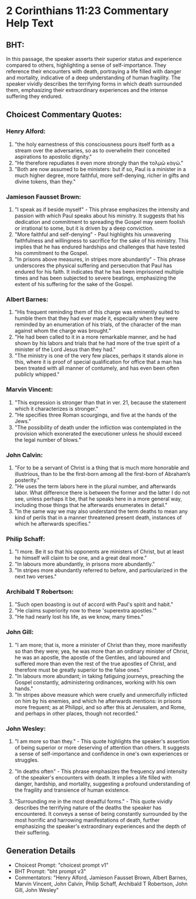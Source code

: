 # 2 Corinthians 11:23 Commentary Help Text

## BHT:
In this passage, the speaker asserts their superior status and experience compared to others, highlighting a sense of self-importance. They reference their encounters with death, portraying a life filled with danger and mortality, indicative of a deep understanding of human fragility. The speaker vividly describes the terrifying forms in which death surrounded them, emphasizing their extraordinary experiences and the intense suffering they endured.

## Choicest Commentary Quotes:
### Henry Alford:
1. "the holy earnestness of this consciousness pours itself forth as a stream over the adversaries, so as to overwhelm their conceited aspirations to apostolic dignity."
2. "He therefore repudiates it even more strongly than the τολμῶ κἀγώ."
3. "Both are now assumed to be ministers: but if so, Paul is a minister in a much higher degree, more faithful, more self-denying, richer in gifts and divine tokens, than they."

### Jamieson Fausset Brown:
1. "I speak as if beside myself" - This phrase emphasizes the intensity and passion with which Paul speaks about his ministry. It suggests that his dedication and commitment to spreading the Gospel may seem foolish or irrational to some, but it is driven by a deep conviction.
2. "More faithful and self-denying" - Paul highlights his unwavering faithfulness and willingness to sacrifice for the sake of his ministry. This implies that he has endured hardships and challenges that have tested his commitment to the Gospel.
3. "In prisons above measures, in stripes more abundantly" - This phrase underscores the physical suffering and persecution that Paul has endured for his faith. It indicates that he has been imprisoned multiple times and has been subjected to severe beatings, emphasizing the extent of his suffering for the sake of the Gospel.

### Albert Barnes:
1. "His frequent reminding them of this charge was eminently suited to humble them that they had ever made it, especially when they were reminded by an enumeration of his trials, of the character of the man against whom the charge was brought."
2. "He had been called to it in a more remarkable manner, and he had shown by his labors and trials that he had more of the true spirit of a minister of the Lord Jesus than they had."
3. "The ministry is one of the very few places, perhaps it stands alone in this, where it is proof of special qualification for office that a man has been treated with all manner of contumely, and has even been often publicly whipped."

### Marvin Vincent:
1. "This expression is stronger than that in ver. 21, because the statement which it characterizes is stronger."
2. "He specifies three Roman scourgings, and five at the hands of the Jews."
3. "The possibility of death under the infliction was contemplated in the provision which exonerated the executioner unless he should exceed the legal number of blows."

### John Calvin:
1. "For to be a servant of Christ is a thing that is much more honorable and illustrious, than to be the first-born among all the first-born of Abraham’s posterity."
2. "He uses the term labors here in the plural number, and afterwards labor. What difference there is between the former and the latter I do not see, unless perhaps it be, that he speaks here in a more general way, including those things that he afterwards enumerates in detail."
3. "In the same way we may also understand the term deaths to mean any kind of perils that in a manner threatened present death, instances of which he afterwards specifies."

### Philip Schaff:
1. "I more. Be it so that his opponents are ministers of Christ, but at least he himself will claim to be one, and a great deal more." 
2. "In labours more abundantly, in prisons more abundantly." 
3. "In stripes more abundantly referred to before, and particularized in the next two verses."

### Archibald T Robertson:
1. "Such open boasting is out of accord with Paul's spirit and habit."
2. "He claims superiority now to these 'superextra apostles.'"
3. "He had nearly lost his life, as we know, many times."

### John Gill:
1. "I am more; that is, more a minister of Christ than they, more manifestly so than they were; yea, he was more than an ordinary minister of Christ, he was an apostle, the apostle of the Gentiles, and laboured and suffered more than even the rest of the true apostles of Christ, and therefore must be greatly superior to the false ones."
2. "In labours more abundant; in taking fatiguing journeys, preaching the Gospel constantly, administering ordinances, working with his own hands."
3. "In stripes above measure which were cruelly and unmercifully inflicted on him by his enemies, and which he afterwards mentions: in prisons more frequent; as at Philippi, and so after this at Jerusalem, and Rome, and perhaps in other places, though not recorded."

### John Wesley:
1. "I am more so than they." - This quote highlights the speaker's assertion of being superior or more deserving of attention than others. It suggests a sense of self-importance and confidence in one's own experiences or struggles.

2. "In deaths often" - This phrase emphasizes the frequency and intensity of the speaker's encounters with death. It implies a life filled with danger, hardship, and mortality, suggesting a profound understanding of the fragility and transience of human existence.

3. "Surrounding me in the most dreadful forms." - This quote vividly describes the terrifying nature of the deaths the speaker has encountered. It conveys a sense of being constantly surrounded by the most horrific and harrowing manifestations of death, further emphasizing the speaker's extraordinary experiences and the depth of their suffering.


## Generation Details
- Choicest Prompt: "choicest prompt v1"
- BHT Prompt: "bht prompt v3"
- Commentators: "Henry Alford, Jamieson Fausset Brown, Albert Barnes, Marvin Vincent, John Calvin, Philip Schaff, Archibald T Robertson, John Gill, John Wesley"
